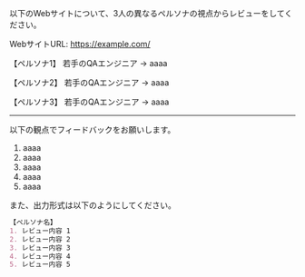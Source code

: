 以下のWebサイトについて、3人の異なるペルソナの視点からレビューをしてください。

WebサイトURL:
https://example.com/

【ペルソナ1】
若手のQAエンジニア
→ aaaa

【ペルソナ2】
若手のQAエンジニア
→ aaaa

【ペルソナ3】
若手のQAエンジニア
→ aaaa

---

以下の観点でフィードバックをお願いします。

1. aaaa
2. aaaa
3. aaaa
4. aaaa
5. aaaa

また、出力形式は以下のようにしてください。

```markdown
【ペルソナ名】
1. レビュー内容 1
2. レビュー内容 2
3. レビュー内容 3
4. レビュー内容 4
5. レビュー内容 5
```
